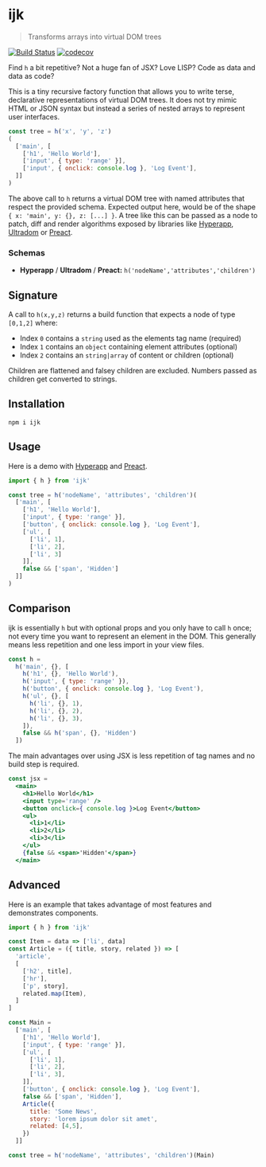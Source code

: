 # ijk
> Transforms arrays into virtual DOM trees

[![Build Status](https://travis-ci.org/lukejacksonn/ijk.svg?branch=master)](https://travis-ci.org/lukejacksonn/ijk)
[![codecov](https://codecov.io/gh/lukejacksonn/ijk/branch/master/graph/badge.svg)](https://codecov.io/gh/lukejacksonn/ijk)

Find `h` a bit repetitive? Not a huge fan of JSX? Love LISP? Code as data and data as code?

This is a tiny recursive factory function that allows you to write terse, declarative representations of virtual DOM trees. It does not try mimic HTML or JSON syntax but instead a series of nested arrays to represent user interfaces.

```js
const tree = h('x', 'y', 'z')
(
  ['main', [
    ['h1', 'Hello World'],
    ['input', { type: 'range' }],
    ['input', { onclick: console.log }, 'Log Event'],
  ]]
)
```

The above call to `h` returns a virtual DOM tree with named attributes that respect the provided schema. Expected output here, would be of the shape `{ x: 'main', y: {}, z: [...] }`. A tree like this can be passed as a node to patch, diff and render algorithms exposed by libraries like [Hyperapp](https://github.com/hyperapp/hyperapp), [Ultradom](https://github.com/jorgebucaran/ultradom) or [Preact](https://github.com/developit/preact).

### Schemas

- **Hyperapp** / **Ultradom** / **Preact:** `h('nodeName','attributes','children')`

## Signature

A call to `h(x,y,z)` returns a build function that expects a node of type `[0,1,2]` where:

- Index `0` contains a `string` used as the elements tag name (required)
- Index `1` contains an `object` containing element attributes (optional)
- Index `2` contains an `string|array` of content or children (optional)

Children are flattened and falsey children are excluded. Numbers passed as children get converted to strings.

## Installation

```
npm i ijk
```

## Usage

Here is a demo with [Hyperapp](https://codepen.io/lukejacksonn/pen/BJvXvg?editors=0010) and [Preact](https://codepen.io/lukejacksonn/pen/ZvwKva?editors=0010).

```js
import { h } from 'ijk'

const tree = h('nodeName', 'attributes', 'children')(
  ['main', [
    ['h1', 'Hello World'],
    ['input', { type: 'range' }],
    ['button', { onclick: console.log }, 'Log Event'],
    ['ul', [
      ['li', 1],
      ['li', 2],
      ['li', 3]
    ]],
    false && ['span', 'Hidden']
  ]]
)
```

## Comparison

ijk is essentially `h` but with optional props and you only have to call `h` once; not every time you want to represent an element in the DOM. This generally means less repetition and one less import in your view files.

```js
const h =
  h('main', {}, [
    h('h1', {}, 'Hello World'),
    h('input', { type: 'range' }),
    h('button', { onclick: console.log }, 'Log Event'),
    h('ul', {}, [
      h('li', {}, 1),
      h('li', {}, 2),
      h('li', {}, 3),
    ]),
    false && h('span', {}, 'Hidden')
  ])
```

The main advantages over using JSX is less repetition of tag names and no build step is required.

```jsx
const jsx =
  <main>
    <h1>Hello World</h1>
    <input type='range' />
    <button onclick={ console.log }>Log Event</button>
    <ul>
      <li>1</li>
      <li>2</li>
      <li>3</li>
    </ul>
    {false && <span>'Hidden'</span>}
  </main>
```

## Advanced

Here is an example that takes advantage of most features and demonstrates components.

```js
import { h } from 'ijk'

const Item = data => ['li', data]
const Article = ({ title, story, related }) => [
  'article',
  [
    ['h2', title],
    ['hr'],
    ['p', story],
    related.map(Item),
  ]
]

const Main =
  ['main', [
    ['h1', 'Hello World'],
    ['input', { type: 'range' }],
    ['ul', [
      ['li', 1],
      ['li', 2],
      ['li', 3],
    ]],
    ['button', { onclick: console.log }, 'Log Event'],
    false && ['span', 'Hidden'],
    Article({
      title: 'Some News',
      story: 'lorem ipsum dolor sit amet',
      related: [4,5],
    })
  ]]

const tree = h('nodeName', 'attributes', 'children')(Main)
```
